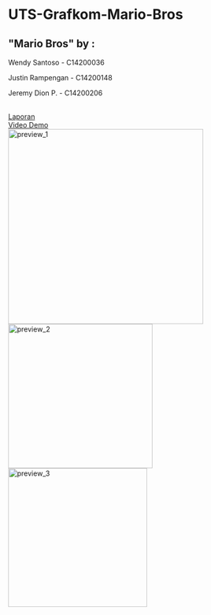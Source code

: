 # UTS-Grafkom-Mario-Bros
<h2>"Mario Bros" by : </h2>
<p>Wendy Santoso - C14200036</p>
<p>Justin Rampengan - C14200148</p>
<p>Jeremy Dion P. - C14200206</p>
<br>
<a href="https://drive.google.com/file/d/123DVR-UBveTgimzRFogtHAIyNQsaAVIS/view?usp=sharing">Laporan</a>
<br>
<a href="https://drive.google.com/file/d/1xlIpIFruJlAOqs8fO0m783Ls97VIw5fL/view?usp=sharing">Video Demo</a>
<br>
<img width="396" alt="preview_1" src="https://user-images.githubusercontent.com/71552391/165034751-32dda7d6-82c4-4669-8aea-6d472191c3cd.png">
<img width="293" alt="preview_2" src="https://user-images.githubusercontent.com/71552391/165034764-5e186c42-807a-4121-b095-3ea00851725a.png">
<img width="282" alt="preview_3" src="https://user-images.githubusercontent.com/71552391/165034769-f6f09994-3508-4718-af2b-4d4b3fa43ec3.png">
